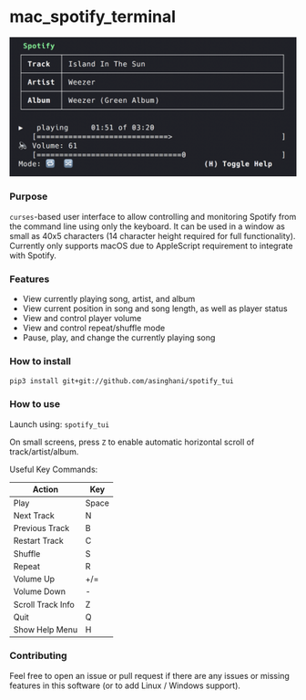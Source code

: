 # mac_spotify_terminal

![Screenshot](Screenshot.png)

### Purpose

`curses`-based user interface to allow controlling and monitoring Spotify from the command line using only the keyboard. It can be used in a window as small as 40x5 characters (14 character height required for full functionality). Currently only supports macOS due to AppleScript requirement to integrate with Spotify.

### Features

- View currently playing song, artist, and album
- View current position in song and song length, as well as player status
- View and control player volume
- View and control repeat/shuffle mode
- Pause, play, and change the currently playing song

### How to install

```
pip3 install git+git://github.com/asinghani/spotify_tui
```

### How to use

Launch using: `spotify_tui`

On small screens, press `Z` to enable automatic horizontal scroll of track/artist/album.

Useful Key Commands:

| Action            | Key   |
|-------------------|-------|
| Play              | Space |
| Next Track        | N     |
| Previous Track    | B     |
| Restart Track     | C     |
| Shuffle           | S     |
| Repeat            | R     |
| Volume Up         | +/=   |
| Volume Down       | -     |
| Scroll Track Info | Z     |
| Quit              | Q     |
| Show Help Menu    | H     |

### Contributing

Feel free to open an issue or pull request if there are any issues or missing features in this software (or to add Linux / Windows support).
